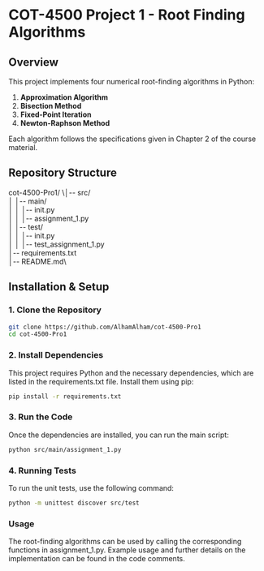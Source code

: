 # COT-4500 Project 1 - Root Finding Algorithms

## Overview
This project implements four numerical root-finding algorithms in Python:
1. **Approximation Algorithm**
2. **Bisection Method**
3. **Fixed-Point Iteration**
4. **Newton-Raphson Method**

Each algorithm follows the specifications given in Chapter 2 of the course material.

## Repository Structure
cot-4500-Pro1/
\│-- src/ \
│ │-- main/ \
│ │ │-- init.py \
│ │ │-- assignment_1.py \
│ │-- test/ \
│ │ │-- init.py \
│ │ │-- test_assignment_1.py \
│-- requirements.txt \
│-- README.md\


## Installation & Setup
### **1. Clone the Repository**
```bash
git clone https://github.com/AlhamAlham/cot-4500-Pro1
cd cot-4500-Pro1
```
### **2. Install Dependencies**
This project requires Python and the necessary dependencies, which are listed in the requirements.txt file. Install them using pip:
```bash
pip install -r requirements.txt
```
### **3. Run the Code**
Once the dependencies are installed, you can run the main script:
```bash
python src/main/assignment_1.py
```
### **4. Running Tests**
To run the unit tests, use the following command:
```bash
python -m unittest discover src/test
```
### **Usage**
The root-finding algorithms can be used by calling the corresponding functions in assignment_1.py.
Example usage and further details on the implementation can be found in the code comments.
